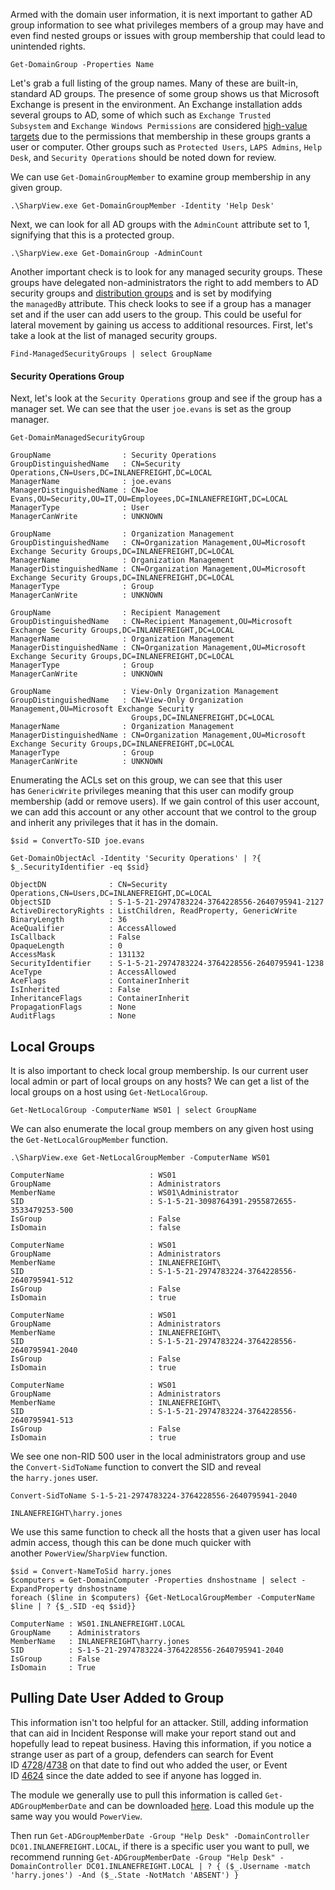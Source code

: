 Armed with the domain user information, it is next important to gather AD group information to see what privileges members of a group may have and even find nested groups or issues with group membership that could lead to unintended rights.

```powershell-session
Get-DomainGroup -Properties Name
```

Let's grab a full listing of the group names. Many of these are built-in, standard AD groups. The presence of some group shows us that Microsoft Exchange is present in the environment. An Exchange installation adds several groups to AD, some of which such as `Exchange Trusted Subsystem` and `Exchange Windows Permissions` are considered [high-value targets](https://github.com/gdedrouas/Exchange-AD-Privesc) due to the permissions that membership in these groups grants a user or computer. Other groups such as `Protected Users`, `LAPS Admins`, `Help Desk`, and `Security Operations` should be noted down for review.

We can use `Get-DomainGroupMember` to examine group membership in any given group.

```powershell-session
.\SharpView.exe Get-DomainGroupMember -Identity 'Help Desk'
```

Next, we can look for all AD groups with the `AdminCount` attribute set to 1, signifying that this is a protected group.

```powershell-session
.\SharpView.exe Get-DomainGroup -AdminCount
```

Another important check is to look for any managed security groups. These groups have delegated non-administrators the right to add members to AD security groups and [distribution groups](https://docs.microsoft.com/en-us/exchange/recipients-in-exchange-online/manage-distribution-groups/manage-distribution-groups) and is set by modifying the `managedBy` attribute. This check looks to see if a group has a manager set and if the user can add users to the group. This could be useful for lateral movement by gaining us access to additional resources. First, let's take a look at the list of managed security groups.

```powershell-session
Find-ManagedSecurityGroups | select GroupName
```

#### Security Operations Group

Next, let's look at the `Security Operations` group and see if the group has a manager set. We can see that the user `joe.evans` is set as the group manager.

```powershell-session
Get-DomainManagedSecurityGroup

GroupName                : Security Operations
GroupDistinguishedName   : CN=Security Operations,CN=Users,DC=INLANEFREIGHT,DC=LOCAL
ManagerName              : joe.evans
ManagerDistinguishedName : CN=Joe Evans,OU=Security,OU=IT,OU=Employees,DC=INLANEFREIGHT,DC=LOCAL
ManagerType              : User
ManagerCanWrite          : UNKNOWN

GroupName                : Organization Management
GroupDistinguishedName   : CN=Organization Management,OU=Microsoft Exchange Security Groups,DC=INLANEFREIGHT,DC=LOCAL
ManagerName              : Organization Management
ManagerDistinguishedName : CN=Organization Management,OU=Microsoft Exchange Security Groups,DC=INLANEFREIGHT,DC=LOCAL
ManagerType              : Group
ManagerCanWrite          : UNKNOWN

GroupName                : Recipient Management
GroupDistinguishedName   : CN=Recipient Management,OU=Microsoft Exchange Security Groups,DC=INLANEFREIGHT,DC=LOCAL
ManagerName              : Organization Management
ManagerDistinguishedName : CN=Organization Management,OU=Microsoft Exchange Security Groups,DC=INLANEFREIGHT,DC=LOCAL
ManagerType              : Group
ManagerCanWrite          : UNKNOWN

GroupName                : View-Only Organization Management
GroupDistinguishedName   : CN=View-Only Organization Management,OU=Microsoft Exchange Security
                           Groups,DC=INLANEFREIGHT,DC=LOCAL
ManagerName              : Organization Management
ManagerDistinguishedName : CN=Organization Management,OU=Microsoft Exchange Security Groups,DC=INLANEFREIGHT,DC=LOCAL
ManagerType              : Group
ManagerCanWrite          : UNKNOWN
```

Enumerating the ACLs set on this group, we can see that this user has `GenericWrite` privileges meaning that this user can modify group membership (add or remove users). If we gain control of this user account, we can add this account or any other account that we control to the group and inherit any privileges that it has in the domain.

```powershell-session
$sid = ConvertTo-SID joe.evans

Get-DomainObjectAcl -Identity 'Security Operations' | ?{ $_.SecurityIdentifier -eq $sid}

ObjectDN              : CN=Security Operations,CN=Users,DC=INLANEFREIGHT,DC=LOCAL
ObjectSID             : S-1-5-21-2974783224-3764228556-2640795941-2127
ActiveDirectoryRights : ListChildren, ReadProperty, GenericWrite
BinaryLength          : 36
AceQualifier          : AccessAllowed
IsCallback            : False
OpaqueLength          : 0
AccessMask            : 131132
SecurityIdentifier    : S-1-5-21-2974783224-3764228556-2640795941-1238
AceType               : AccessAllowed
AceFlags              : ContainerInherit
IsInherited           : False
InheritanceFlags      : ContainerInherit
PropagationFlags      : None
AuditFlags            : None
```


## Local Groups

It is also important to check local group membership. Is our current user local admin or part of local groups on any hosts? We can get a list of the local groups on a host using `Get-NetLocalGroup`.

```powershell-session
Get-NetLocalGroup -ComputerName WS01 | select GroupName
```

We can also enumerate the local group members on any given host using the `Get-NetLocalGroupMember` function.

```powershell-session
.\SharpView.exe Get-NetLocalGroupMember -ComputerName WS01

ComputerName                   : WS01
GroupName                      : Administrators
MemberName                     : WS01\Administrator
SID                            : S-1-5-21-3098764391-2955872655-3533479253-500
IsGroup                        : False
IsDomain                       : false

ComputerName                   : WS01
GroupName                      : Administrators
MemberName                     : INLANEFREIGHT\
SID                            : S-1-5-21-2974783224-3764228556-2640795941-512
IsGroup                        : False
IsDomain                       : true

ComputerName                   : WS01
GroupName                      : Administrators
MemberName                     : INLANEFREIGHT\
SID                            : S-1-5-21-2974783224-3764228556-2640795941-2040
IsGroup                        : False
IsDomain                       : true

ComputerName                   : WS01
GroupName                      : Administrators
MemberName                     : INLANEFREIGHT\
SID                            : S-1-5-21-2974783224-3764228556-2640795941-513
IsGroup                        : False
IsDomain                       : true
```

We see one non-RID 500 user in the local administrators group and use the `Convert-SidToName` function to convert the SID and reveal the `harry.jones` user.

```powershell-session
Convert-SidToName S-1-5-21-2974783224-3764228556-2640795941-2040

INLANEFREIGHT\harry.jones
```

We use this same function to check all the hosts that a given user has local admin access, though this can be done much quicker with another `PowerView`/`SharpView` function.

```powershell-session
$sid = Convert-NameToSid harry.jones
$computers = Get-DomainComputer -Properties dnshostname | select -ExpandProperty dnshostname
foreach ($line in $computers) {Get-NetLocalGroupMember -ComputerName $line | ? {$_.SID -eq $sid}}

ComputerName : WS01.INLANEFREIGHT.LOCAL
GroupName    : Administrators
MemberName   : INLANEFREIGHT\harry.jones
SID          : S-1-5-21-2974783224-3764228556-2640795941-2040
IsGroup      : False
IsDomain     : True
```

## Pulling Date User Added to Group

This information isn't too helpful for an attacker. Still, adding information that can aid in Incident Response will make your report stand out and hopefully lead to repeat business. Having this information, if you notice a strange user as part of a group, defenders can search for Event ID [4728](https://social.technet.microsoft.com/wiki/contents/articles/17049.active-directory-event-id-4728-4729-when-user-added-or-removed-from-security-enabled-global-group.aspx)/[4738](https://docs.microsoft.com/en-us/windows/security/threat-protection/auditing/event-4738) on that date to find out who added the user, or Event ID [4624](https://docs.microsoft.com/en-us/windows/security/threat-protection/auditing/event-4624) since the date added to see if anyone has logged in.

The module we generally use to pull this information is called `Get-ADGroupMemberDate` and can be downloaded [here](https://raw.githubusercontent.com/proxb/PowerShell_Scripts/master/Get-ADGroupMemberDate.ps1). Load this module up the same way you would `PowerView`.

Then run `Get-ADGroupMemberDate -Group "Help Desk" -DomainController DC01.INLANEFREIGHT.LOCAL`, if there is a specific user you want to pull, we recommend running `Get-ADGroupMemberDate -Group "Help Desk" -DomainController DC01.INLANEFREIGHT.LOCAL | ? { ($_.Username -match 'harry.jones') -And ($_.State -NotMatch 'ABSENT') }`

